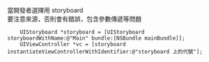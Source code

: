 
當開發者選擇用 storyboard  
要注意來源，否則會有錯誤，包含參數傳遞等問題

```
    UIStoryboard *storyboard = [UIStoryboard storyboardWithName:@"Main" bundle:[NSBundle mainBundle]];
    UIViewController *vc = [storyboard instantiateViewControllerWithIdentifier:@"storyboard 上的代號"];
```